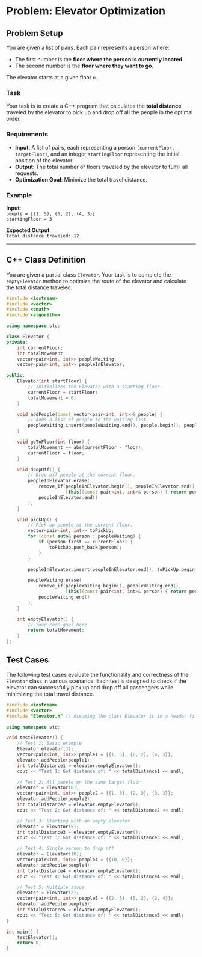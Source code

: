 # Problem: Elevator Optimization

## Problem Setup

You are given a list of pairs. Each pair represents a person where:
- The first number is the **floor where the person is currently located**.
- The second number is the **floor where they want to go**.

The elevator starts at a given floor `n`.

### Task

Your task is to create a C++ program that calculates the **total distance** traveled by the elevator to pick up and drop off all the people in the optimal order.

### Requirements

- **Input**: A list of pairs, each representing a person `(currentFloor, targetFloor)`, and an integer `startingFloor` representing the initial position of the elevator.
- **Output**: The total number of floors traveled by the elevator to fulfill all requests.
- **Optimization Goal**: Minimize the total travel distance.

### Example

**Input**:  
`people = [(1, 5), (6, 2), (4, 3)]`  
`startingFloor = 3`

**Expected Output**:  
`Total distance traveled: 12`

---

## C++ Class Definition

You are given a partial class `Elevator`. Your task is to complete the `emptyElevator` method to optimize the route of the elevator and calculate the total distance traveled.

```cpp
#include <iostream>
#include <vector>
#include <cmath>
#include <algorithm>

using namespace std;

class Elevator {
private:
    int currentFloor;
    int totalMovement;
    vector<pair<int, int>> peopleWaiting;
    vector<pair<int, int>> peopleInElevator;

public:
    Elevator(int startFloor) {
        // Initializes the Elevator with a starting floor.
        currentFloor = startFloor;
        totalMovement = 0;
    }

    void addPeople(const vector<pair<int, int>>& people) {
        // Adds a list of people to the waiting list.
        peopleWaiting.insert(peopleWaiting.end(), people.begin(), people.end());
    }

    void goToFloor(int floor) {
        totalMovement += abs(currentFloor - floor);
        currentFloor = floor;
    }

    void dropOff() {
        // Drop off people at the current floor.
        peopleInElevator.erase(
            remove_if(peopleInElevator.begin(), peopleInElevator.end(),
                      [this](const pair<int, int>& person) { return person.second == currentFloor; }),
            peopleInElevator.end()
        );
    }

    void pickUp() {
        // Pick up people at the current floor.
        vector<pair<int, int>> toPickUp;
        for (const auto& person : peopleWaiting) {
            if (person.first == currentFloor) {
                toPickUp.push_back(person);
            }
        }

        peopleInElevator.insert(peopleInElevator.end(), toPickUp.begin(), toPickUp.end());

        peopleWaiting.erase(
            remove_if(peopleWaiting.begin(), peopleWaiting.end(),
                      [this](const pair<int, int>& person) { return person.first == currentFloor; }),
            peopleWaiting.end()
        );
    }

    int emptyElevator() {
        // Your code goes here
        return totalMovement;
    }
};
```

## Test Cases

The following test cases evaluate the functionality and correctness of the `Elevator` class in various scenarios. Each test is designed to check if the elevator can successfully pick up and drop off all passengers while minimizing the total travel distance.

```cpp
#include <iostream>
#include <vector>
#include "Elevator.h" // Assuming the class Elevator is in a header file named "Elevator.h"

using namespace std;

void testElevator() {
    // Test 1: Basic example
    Elevator elevator(3);
    vector<pair<int, int>> people1 = {{1, 5}, {6, 2}, {4, 3}};
    elevator.addPeople(people1);
    int totalDistance1 = elevator.emptyElevator();
    cout << "Test 1: Got distance of: " << totalDistance1 << endl;

    // Test 2: All people on the same target floor
    elevator = Elevator(0);
    vector<pair<int, int>> people2 = {{1, 3}, {2, 3}, {0, 3}};
    elevator.addPeople(people2);
    int totalDistance2 = elevator.emptyElevator();
    cout << "Test 2: Got distance of: " << totalDistance2 << endl;

    // Test 3: Starting with an empty elevator
    elevator = Elevator(5);
    int totalDistance3 = elevator.emptyElevator();
    cout << "Test 3: Got distance of: " << totalDistance3 << endl;

    // Test 4: Single person to drop off
    elevator = Elevator(10);
    vector<pair<int, int>> people4 = {{10, 0}};
    elevator.addPeople(people4);
    int totalDistance4 = elevator.emptyElevator();
    cout << "Test 4: Got distance of: " << totalDistance4 << endl;

    // Test 5: Multiple stops
    elevator = Elevator(2);
    vector<pair<int, int>> people5 = {{2, 5}, {5, 2}, {2, 4}};
    elevator.addPeople(people5);
    int totalDistance5 = elevator.emptyElevator();
    cout << "Test 5: Got distance of: " << totalDistance5 << endl;
}

int main() {
    testElevator();
    return 0;
}
```